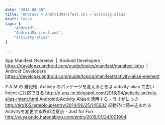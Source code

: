 ```yaml
---
date: "2018-08-30"
title: "Android > AndroidManifest.xml > activity-alias"
draft: false
tags: [
    "Android",
    "AndroidManifest.xml",
    "activity-alias"
]

---
```


App Manifest Overview  |  Android Developers https://developer.android.com/guide/topics/manifest/manifest-intro
<activity-alias>  |  Android Developers https://developer.android.com/guide/topics/manifest/activity-alias-element

Y.A.M の 雑記帳: Activity のパッケージを変えるときは activity-alias で古い Intent に対応できる http://y-anz-m.blogspot.com/2018/04/activity-activity-alias-intent.html
AndroidのActivity Aliasを活用する - うさがにっき http://tiro105.hateblo.jp/entry/2014/06/25/145632
起動時に読み込まれるActivityを変更する際の注意点 - Just for Fun http://yuyakaido.hatenablog.com/entry/2015/01/24/001904

